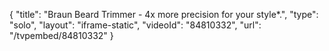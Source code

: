 {
    "title": "Braun Beard Trimmer - 4x more precision for your style*.",
    "type": "solo",
    "layout": "iframe-static",
    "videoId": "84810332",
    "url": "\/tvpembed\/84810332"
}